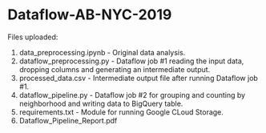 # Dataflow-AB-NYC-2019

Files uploaded:

1. data_preprocessing.ipynb - Original data analysis.
2. dataflow_preprocessing.py - Dataflow job #1 reading the input data, dropping columns and generating an intermediate output.
3. processed_data.csv - Intermediate output file after running Dataflow job #1.
4. dataflow_pipeline.py - Dataflow job #2 for grouping and counting by neighborhood and writing data to BigQuery table.
5. requirements.txt - Module for running Google CLoud Storage.
6. Dataflow_Pipeline_Report.pdf
